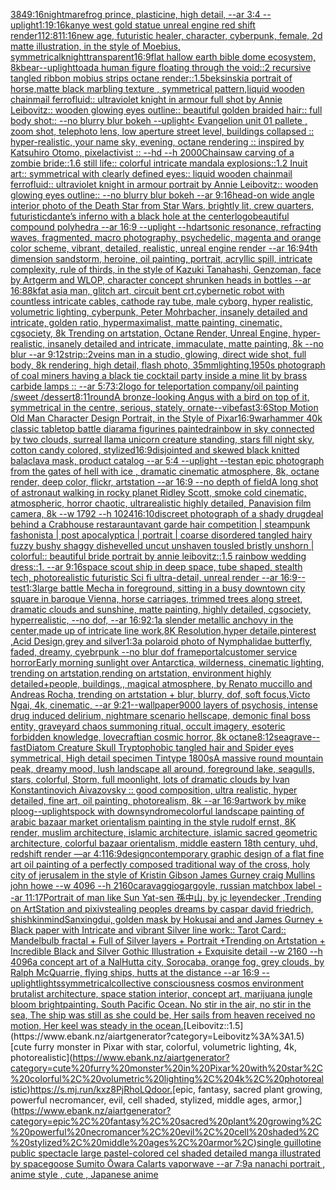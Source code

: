 [384](https://www.ebank.nz/aiartgenerator?category=384)[9:16](https://www.ebank.nz/aiartgenerator?category=9%3A16)[nightmare](https://www.ebank.nz/aiartgenerator?category=nightmare)[frog prince, plasticine, high detail, --ar 3:4 --uplight](https://www.ebank.nz/aiartgenerator?category=frog%20prince%2C%20plasticine%2C%20high%20detail%2C%20--ar%203%3A4%20--uplight)[1:1](https://www.ebank.nz/aiartgenerator?category=1%3A1)[9:16](https://www.ebank.nz/aiartgenerator?category=9%3A16)[kanye west gold statue unreal engine red shift render](https://www.ebank.nz/aiartgenerator?category=kanye%20west%20gold%20statue%20unreal%20engine%20red%20shift%20render)[1](https://www.ebank.nz/aiartgenerator?category=1)[12:8](https://www.ebank.nz/aiartgenerator?category=12%3A8)[11:16](https://www.ebank.nz/aiartgenerator?category=11%3A16)[new age, futuristic healer, character, cyberpunk, female, 2d matte illustration, in the style of Moebius, symmetrical](https://www.ebank.nz/aiartgenerator?category=new%20age%2C%20futuristic%20healer%2C%20character%2C%20cyberpunk%2C%20female%2C%202d%20matte%20illustration%2C%20in%20the%20style%20of%20Moebius%2C%20symmetrical)[knight](https://www.ebank.nz/aiartgenerator?category=knight)[transparent](https://www.ebank.nz/aiartgenerator?category=transparent)[16:9](https://www.ebank.nz/aiartgenerator?category=16%3A9)[flat hallow earth bible dome ecosystem, 8k](https://www.ebank.nz/aiartgenerator?category=flat%20hallow%20earth%20bible%20dome%20ecosystem%2C%208k)[bear](https://www.ebank.nz/aiartgenerator?category=bear)[--uplight](https://www.ebank.nz/aiartgenerator?category=--uplight)[toad](https://www.ebank.nz/aiartgenerator?category=toad)[a human figure floating through the void::2 recursive tangled ribbon mobius strips octane render::1.5](https://www.ebank.nz/aiartgenerator?category=a%20human%20figure%20floating%20through%20the%20void%3A%3A2%20recursive%20tangled%20ribbon%20mobius%20strips%20octane%20render%3A%3A1.5)[beksinski](https://www.ebank.nz/aiartgenerator?category=beksinski)[a portrait of horse,matte  black marbling texture , symmetrical pattern,](https://www.ebank.nz/aiartgenerator?category=a%20portrait%20of%20horse%2Cmatte%20%20black%20marbling%20texture%20%2C%20symmetrical%20pattern%2C)[liquid wooden chainmail ferrofluid:: ultraviolet knight in armour full shot by Annie Leibovitz:: wooden glowing eyes outline:: beautiful golden braided hair:: full body shot:: --no blurry blur bokeh --uplight](https://www.ebank.nz/aiartgenerator?category=liquid%20wooden%20chainmail%20ferrofluid%3A%3A%20ultraviolet%20knight%20in%20armour%20full%20shot%20by%20Annie%20Leibovitz%3A%3A%20wooden%20glowing%20eyes%20outline%3A%3A%20beautiful%20golden%20braided%20hair%3A%3A%20full%20body%20shot%3A%3A%20--no%20blurry%20blur%20bokeh%20--uplight)[< Evangelion unit 01 pallete , zoom shot, telephoto lens, low aperture street level, buildings collapsed :: hyper-realistic, your name sky, evening, octane rendering :: inspired by Katsuhiro Otomo, pixelactivist :: --hd --h 2000](https://www.ebank.nz/aiartgenerator?category=%3C%20Evangelion%20unit%2001%20pallete%20%2C%20zoom%20shot%2C%20telephoto%20lens%2C%20low%20aperture%20street%20level%2C%20buildings%20collapsed%20%3A%3A%20hyper-realistic%2C%20your%20name%20sky%2C%20evening%2C%20octane%20rendering%20%3A%3A%20inspired%20by%20Katsuhiro%20Otomo%2C%20pixelactivist%20%3A%3A%20--hd%20--h%202000)[Chainsaw carving of a zombie bride::1.6 still life:: colorful intricate mandala explosions::1.2 Inuit art:: symmetrical with clearly defined eyes:: liquid wooden chainmail ferrofluid:: ultraviolet knight in armour portrait by Annie Leibovitz:: wooden glowing eyes outline:: --no blurry blur bokeh --ar 9:16](https://www.ebank.nz/aiartgenerator?category=Chainsaw%20carving%20of%20a%20zombie%20bride%3A%3A1.6%20still%20life%3A%3A%20colorful%20intricate%20mandala%20explosions%3A%3A1.2%20Inuit%20art%3A%3A%20symmetrical%20with%20clearly%20defined%20eyes%3A%3A%20liquid%20wooden%20chainmail%20ferrofluid%3A%3A%20ultraviolet%20knight%20in%20armour%20portrait%20by%20Annie%20Leibovitz%3A%3A%20wooden%20glowing%20eyes%20outline%3A%3A%20--no%20blurry%20blur%20bokeh%20--ar%209%3A16)[](https://www.ebank.nz/aiartgenerator?category=)[head-on wide angle interior photo of the Death Star from Star Wars, brightly lit, crew quarters, futuristic](https://www.ebank.nz/aiartgenerator?category=head-on%20wide%20angle%20interior%20photo%20of%20the%20Death%20Star%20from%20Star%20Wars%2C%20brightly%20lit%2C%20crew%20quarters%2C%20futuristic)[dante’s inferno with a black hole at the center](https://www.ebank.nz/aiartgenerator?category=dante%E2%80%99s%20inferno%20with%20a%20black%20hole%20at%20the%20center)[logo](https://www.ebank.nz/aiartgenerator?category=logo)[beautiful compound polyhedra --ar 16:9 --uplight --hd](https://www.ebank.nz/aiartgenerator?category=beautiful%20compound%20polyhedra%20--ar%2016%3A9%20--uplight%20--hd)[art](https://www.ebank.nz/aiartgenerator?category=art)[sonic resonance, refracting waves, fragmented, macro photography, psychedelic, magenta and orange color scheme, vibrant, detailed, realistic, unreal engine render --ar 16:9](https://www.ebank.nz/aiartgenerator?category=sonic%20resonance%2C%20refracting%20waves%2C%20fragmented%2C%20macro%20photography%2C%20psychedelic%2C%20magenta%20and%20orange%20color%20scheme%2C%20vibrant%2C%20detailed%2C%20realistic%2C%20unreal%20engine%20render%20--ar%2016%3A9)[4th dimension sandstorm, heroine, oil painting, portrait, acryllic spill, intricate complexity, rule of thirds, in the style of Kazuki Tanahashi, Genzoman, face by Artgerm and WLOP, character concept shrunken heads in bottles --ar 16:8](https://www.ebank.nz/aiartgenerator?category=4th%20dimension%20sandstorm%2C%20heroine%2C%20oil%20painting%2C%20portrait%2C%20acryllic%20spill%2C%20intricate%20complexity%2C%20rule%20of%20thirds%2C%20in%20the%20style%20of%20Kazuki%20Tanahashi%2C%20Genzoman%2C%20face%20by%20Artgerm%20and%20WLOP%2C%20character%20concept%20shrunken%20heads%20in%20bottles%20--ar%2016%3A8)[8k](https://www.ebank.nz/aiartgenerator?category=8k)[fat asia man, glitch art, circuit bent crt,cybernetic robot with countless intricate cables,  cathode ray tube, male cyborg, hyper realistic, volumetric lighting, cyberpunk, Peter Mohrbacher, insanely detailed and intricate, golden ratio, hypermaximalist, matte painting, cinematic, cgsociety, 8k Trending on artstation, Octane Render, Unreal Engine, hyper-realistic, insanely detailed and intricate, immaculate, matte painting, 8k --no blur --ar 9:12](https://www.ebank.nz/aiartgenerator?category=fat%20asia%20man%2C%20glitch%20art%2C%20circuit%20bent%20crt%2Ccybernetic%20robot%20with%20countless%20intricate%20cables%2C%20%20cathode%20ray%20tube%2C%20male%20cyborg%2C%20hyper%20realistic%2C%20volumetric%20lighting%2C%20cyberpunk%2C%20Peter%20Mohrbacher%2C%20insanely%20detailed%20and%20intricate%2C%20golden%20ratio%2C%20hypermaximalist%2C%20matte%20painting%2C%20cinematic%2C%20cgsociety%2C%208k%20Trending%20on%20artstation%2C%20Octane%20Render%2C%20Unreal%20Engine%2C%20hyper-realistic%2C%20insanely%20detailed%20and%20intricate%2C%20immaculate%2C%20matte%20painting%2C%208k%20--no%20blur%20--ar%209%3A12)[strip::2](https://www.ebank.nz/aiartgenerator?category=strip%3A%3A2)[veins man in a studio, glowing, direct wide shot, full body, 8k rendering, high detail, flash photo, 35mm](https://www.ebank.nz/aiartgenerator?category=veins%20man%20in%20a%20studio%2C%20glowing%2C%20direct%20wide%20shot%2C%20full%20body%2C%208k%20rendering%2C%20high%20detail%2C%20flash%20photo%2C%2035mm)[lighting,](https://www.ebank.nz/aiartgenerator?category=lighting%2C)[1950s photograph of coal miners having a black tie cocktail party inside a mine lit by brass carbide lamps :: --ar 5:7](https://www.ebank.nz/aiartgenerator?category=1950s%20photograph%20of%20coal%20miners%20having%20a%20black%20tie%20cocktail%20party%20inside%20a%20mine%20lit%20by%20brass%20carbide%20lamps%20%3A%3A%20--ar%205%3A7)[3:2](https://www.ebank.nz/aiartgenerator?category=3%3A2)[logo for teleportation company](https://www.ebank.nz/aiartgenerator?category=logo%20for%20teleportation%20company)[/oil painting /sweet /dessert](https://www.ebank.nz/aiartgenerator?category=/oil%20painting%20/sweet%20/dessert)[8:11](https://www.ebank.nz/aiartgenerator?category=8%3A11)[round](https://www.ebank.nz/aiartgenerator?category=round)[A bronze-looking Angus with a bird on top of it, symmetrical in the centre, serious, stately, ornate](https://www.ebank.nz/aiartgenerator?category=A%20bronze-looking%20Angus%20with%20a%20bird%20on%20top%20of%20it%2C%20symmetrical%20in%20the%20centre%2C%20serious%2C%20stately%2C%20ornate)[--vibefast](https://www.ebank.nz/aiartgenerator?category=--vibefast)[3:6](https://www.ebank.nz/aiartgenerator?category=3%3A6)[Stop Motion Old Man Character Design Portrait, in the Style of Pixar](https://www.ebank.nz/aiartgenerator?category=Stop%20Motion%20Old%20Man%20Character%20Design%20Portrait%2C%20in%20the%20Style%20of%20Pixar)[16:9](https://www.ebank.nz/aiartgenerator?category=16%3A9)[warhammer 40k classic tabletop battle diarama figurines painted](https://www.ebank.nz/aiartgenerator?category=warhammer%2040k%20classic%20tabletop%20battle%20diarama%20figurines%20painted)[rainbow in sky connected by two clouds, surreal llama unicorn creature standing, stars fill night sky, cotton candy colored, stylized](https://www.ebank.nz/aiartgenerator?category=rainbow%20in%20sky%20connected%20by%20two%20clouds%2C%20surreal%20llama%20unicorn%20creature%20standing%2C%20stars%20fill%20night%20sky%2C%20cotton%20candy%20colored%2C%20stylized)[16:9](https://www.ebank.nz/aiartgenerator?category=16%3A9)[disjointed and skewed black knitted balaclava mask, product catalog --ar 5:4 --uplight --test](https://www.ebank.nz/aiartgenerator?category=disjointed%20and%20skewed%20black%20knitted%20balaclava%20mask%2C%20product%20catalog%20--ar%205%3A4%20--uplight%20--test)[an epic photograph from the gates of hell with ice , dramatic cinematic atmosphere, 8k, octane render, deep color, flickr, artstation --ar 16:9 --no depth of field](https://www.ebank.nz/aiartgenerator?category=an%20epic%20photograph%20from%20the%20gates%20of%20hell%20with%20ice%20%2C%20dramatic%20cinematic%20atmosphere%2C%208k%2C%20octane%20render%2C%20deep%20color%2C%20flickr%2C%20artstation%20--ar%2016%3A9%20--no%20depth%20of%20field)[A long shot of astronaut walking in rocky planet Ridley Scott, smoke cold cinematic, atmospheric, horror chaotic, ultrarealistic highly detailed, Panavision film camera, 8k --w 1792 --h 1024](https://www.ebank.nz/aiartgenerator?category=A%20long%20shot%20of%20astronaut%20walking%20in%20rocky%20planet%20Ridley%20Scott%2C%20smoke%20cold%20cinematic%2C%20atmospheric%2C%20horror%20chaotic%2C%20ultrarealistic%20highly%20detailed%2C%20Panavision%20film%20camera%2C%208k%20--w%201792%20--h%201024)[16:10](https://www.ebank.nz/aiartgenerator?category=16%3A10)[discreet photograph of a shady drugdeal behind a Crabhouse restaraunt](https://www.ebank.nz/aiartgenerator?category=discreet%20photograph%20of%20a%20shady%20drugdeal%20behind%20a%20Crabhouse%20restaraunt)[avant garde hair competition | steampunk fashonista | post apocalyptica | portrait | coarse disordered tangled hairy fuzzy bushy shaggy dishevelled uncut unshaven tousled bristly unshorn | colorful:: beautiful bride portrait by annie leibovitz::1.5 rainbow wedding dress::1. --ar 9:16](https://www.ebank.nz/aiartgenerator?category=avant%20garde%20hair%20competition%20%7C%20steampunk%20fashonista%20%7C%20post%20apocalyptica%20%7C%20portrait%20%7C%20coarse%20disordered%20tangled%20hairy%20fuzzy%20bushy%20shaggy%20dishevelled%20uncut%20unshaven%20tousled%20bristly%20unshorn%20%7C%20colorful%3A%3A%20beautiful%20bride%20portrait%20by%20annie%20leibovitz%3A%3A1.5%20rainbow%20wedding%20dress%3A%3A1.%20--ar%209%3A16)[space scout ship in deep space, tube shaped, stealth tech, photorealistic futuristic Sci fi ultra-detail, unreal render --ar 16:9](https://www.ebank.nz/aiartgenerator?category=space%20scout%20ship%20in%20deep%20space%2C%20tube%20shaped%2C%20stealth%20tech%2C%20photorealistic%20futuristic%20Sci%20fi%20ultra-detail%2C%20unreal%20render%20--ar%2016%3A9)[--test](https://www.ebank.nz/aiartgenerator?category=--test)[1:3](https://www.ebank.nz/aiartgenerator?category=1%3A3)[large battle Mecha in foreground, sitting in a busy downtown city square in baroque Vienna, horse carriages, trimmed trees along street, dramatic clouds and sunshine, matte painting, highly detailed, cgsociety, hyperrealistic, --no dof, --ar 16:9](https://www.ebank.nz/aiartgenerator?category=large%20battle%20Mecha%20in%20foreground%2C%20sitting%20in%20a%20busy%20downtown%20city%20square%20in%20baroque%20Vienna%2C%20horse%20carriages%2C%20trimmed%20trees%20along%20street%2C%20dramatic%20clouds%20and%20sunshine%2C%20matte%20painting%2C%20highly%20detailed%2C%20cgsociety%2C%20hyperrealistic%2C%20--no%20dof%2C%20--ar%2016%3A9)[2:1](https://www.ebank.nz/aiartgenerator?category=2%3A1)[a slender metallic anchovy in the center,made up of intricate line work,8K Resolution,hyper detaile,pinterest ,Acid Design,grey and silver](https://www.ebank.nz/aiartgenerator?category=a%20slender%20metallic%20anchovy%20in%20the%20center%2Cmade%20up%20of%20intricate%20line%20work%2C8K%20Resolution%2Chyper%20detaile%2Cpinterest%20%2CAcid%20Design%2Cgrey%20and%20silver)[1:3](https://www.ebank.nz/aiartgenerator?category=1%3A3)[a polaroid photo of Nymphalidae butterfly, faded, dreamy, cyebrpunk --no blur dof frame](https://www.ebank.nz/aiartgenerator?category=a%20polaroid%20photo%20of%20Nymphalidae%20butterfly%2C%20faded%2C%20dreamy%2C%20cyebrpunk%20--no%20blur%20dof%20frame)[portal](https://www.ebank.nz/aiartgenerator?category=portal)[customer service horror](https://www.ebank.nz/aiartgenerator?category=customer%20service%20horror)[Early morning sunlight over Antarctica, wilderness, cinematic lighting, trending on artstation,rending on artstation, environment highly detailed+people, buildings,, magical atmosphere, by Renato muccillo and Andreas Rocha, trending on artstation + blur, blurry, dof, soft focus,Victo Ngai, 4k, cinematic, --ar 9:21](https://www.ebank.nz/aiartgenerator?category=Early%20morning%20sunlight%20over%20Antarctica%2C%20wilderness%2C%20cinematic%20lighting%2C%20trending%20on%20artstation%2Crending%20on%20artstation%2C%20environment%20highly%20detailed%2Bpeople%2C%20buildings%2C%2C%20magical%20atmosphere%2C%20by%20Renato%20muccillo%20and%20Andreas%20Rocha%2C%20trending%20on%20artstation%20%2B%20blur%2C%20blurry%2C%20dof%2C%20soft%20focus%2CVicto%20Ngai%2C%204k%2C%20cinematic%2C%20--ar%209%3A21)[--wallpaper](https://www.ebank.nz/aiartgenerator?category=--wallpaper)[9000 layers of psychosis, intense drug induced delirium, nightmare scenario hellscape, demonic final boss entity, graveyard chaos summoning ritual, occult imagery, esoteric forbidden knowledge, lovecraftian cosmic horror, 8k octane](https://www.ebank.nz/aiartgenerator?category=9000%20layers%20of%20psychosis%2C%20intense%20drug%20induced%20delirium%2C%20nightmare%20scenario%20hellscape%2C%20demonic%20final%20boss%20entity%2C%20graveyard%20chaos%20summoning%20ritual%2C%20occult%20imagery%2C%20esoteric%20forbidden%20knowledge%2C%20lovecraftian%20cosmic%20horror%2C%208k%20octane)[8:12](https://www.ebank.nz/aiartgenerator?category=8%3A12)[seagrave](https://www.ebank.nz/aiartgenerator?category=seagrave)[--fast](https://www.ebank.nz/aiartgenerator?category=--fast)[Diatom Creature Skull Tryptophobic tangled hair and Spider eyes symmetrical, High detail specimen Tintype 1800s](https://www.ebank.nz/aiartgenerator?category=Diatom%20Creature%20Skull%20Tryptophobic%20tangled%20hair%20and%20Spider%20eyes%20symmetrical%2C%20High%20detail%20specimen%20Tintype%201800s)[A massive round mountain peak, dreamy mood, lush landscape all around, foreground lake, seagulls, stars, colorful, Storm, full moonlight, lots of dramatic clouds by Ivan Konstantinovich Aivazovsky :: good composition, ultra realistic, hyper detailed, fine art, oil painting, photorealism, 8k --ar 16:9](https://www.ebank.nz/aiartgenerator?category=A%20massive%20round%20mountain%20peak%2C%20dreamy%20mood%2C%20lush%20landscape%20all%20around%2C%20foreground%20lake%2C%20seagulls%2C%20stars%2C%20colorful%2C%20Storm%2C%20full%20moonlight%2C%20lots%20of%20dramatic%20clouds%20by%20Ivan%20Konstantinovich%20Aivazovsky%20%3A%3A%20good%20composition%2C%20ultra%20realistic%2C%20hyper%20detailed%2C%20fine%20art%2C%20oil%20painting%2C%20photorealism%2C%208k%20--ar%2016%3A9)[artwork by mike ploog](https://www.ebank.nz/aiartgenerator?category=artwork%20by%20mike%20ploog)[--uplight](https://www.ebank.nz/aiartgenerator?category=--uplight)[spock with downsyndrome](https://www.ebank.nz/aiartgenerator?category=spock%20with%20downsyndrome)[colorful landscape painting of arabic bazaar market orientalism painting in the style  rudolf ernst, 8K render, muslim architecture, islamic architecture, islamic sacred geometric architecture, colorful bazaar orientalism, middle eastern 18th century, uhd, redshift render —ar 4:1](https://www.ebank.nz/aiartgenerator?category=colorful%20landscape%20painting%20of%20arabic%20bazaar%20market%20orientalism%20painting%20in%20the%20style%20%20rudolf%20ernst%2C%208K%20render%2C%20muslim%20architecture%2C%20islamic%20architecture%2C%20islamic%20sacred%20geometric%20architecture%2C%20colorful%20bazaar%20orientalism%2C%20middle%20eastern%2018th%20century%2C%20uhd%2C%20redshift%20render%20%E2%80%94ar%204%3A1)[16:9](https://www.ebank.nz/aiartgenerator?category=16%3A9)[design](https://www.ebank.nz/aiartgenerator?category=design)[contemporary graphic design of a flat fine art oil painting of a perfectly composed traditional way of the cross,  holy city of jerusalem in the style of Kristin Gibson James Gurney craig Mullins john howe --w 4096 --h 2160](https://www.ebank.nz/aiartgenerator?category=contemporary%20graphic%20design%20of%20a%20flat%20fine%20art%20oil%20painting%20of%20a%20perfectly%20composed%20traditional%20way%20of%20the%20cross%2C%20%20holy%20city%20of%20jerusalem%20in%20the%20style%20of%20Kristin%20Gibson%20James%20Gurney%20craig%20Mullins%20john%20howe%20--w%204096%20--h%202160)[caravaggio](https://www.ebank.nz/aiartgenerator?category=caravaggio)[gargoyle, russian matchbox label --ar 11:17](https://www.ebank.nz/aiartgenerator?category=gargoyle%2C%20russian%20matchbox%20label%20--ar%2011%3A17)[Portrait of man like Sun Yat-sen 孫中山, by jc leyendecker ,Trending on ArtStation and pixiv](https://www.ebank.nz/aiartgenerator?category=Portrait%20of%20man%20like%20Sun%20Yat-sen%20%E5%AD%AB%E4%B8%AD%E5%B1%B1%2C%20by%20jc%20leyendecker%20%2CTrending%20on%20ArtStation%20and%20pixiv)[stealing peoples dreams by caspar david friedrich, shishkin](https://www.ebank.nz/aiartgenerator?category=stealing%20peoples%20dreams%20by%20caspar%20david%20friedrich%2C%20shishkin)[mind](https://www.ebank.nz/aiartgenerator?category=mind)[Sanxingdui, golden mask by Hokusai and and James Gurney + Black paper with Intricate and vibrant Silver line work:: Tarot Card:: Mandelbulb fractal + Full of Silver layers + Portrait +Trending on Artstation + Incredible Black and Silver Gothic Illustration + Exquisite detail --w 2160  --h 4096](https://www.ebank.nz/aiartgenerator?category=Sanxingdui%2C%20golden%20mask%20by%20Hokusai%20and%20and%20James%20Gurney%20%2B%20Black%20paper%20with%20Intricate%20and%20vibrant%20Silver%20line%20work%3A%3A%20Tarot%20Card%3A%3A%20Mandelbulb%20fractal%20%2B%20Full%20of%20Silver%20layers%20%2B%20Portrait%20%2BTrending%20on%20Artstation%20%2B%20Incredible%20Black%20and%20Silver%20Gothic%20Illustration%20%2B%20Exquisite%20detail%20--w%202160%20%20--h%204096)[a concept art of a NalHutta city, Sorocaba, orange fog, grey clouds, by Ralph McQuarrie, flying ships, hutts at the distance --ar 16:9 --uplight](https://www.ebank.nz/aiartgenerator?category=a%20concept%20art%20of%20a%20NalHutta%20city%2C%20Sorocaba%2C%20orange%20fog%2C%20grey%20clouds%2C%20by%20Ralph%20McQuarrie%2C%20flying%20ships%2C%20hutts%20at%20the%20distance%20--ar%2016%3A9%20--uplight)[lights](https://www.ebank.nz/aiartgenerator?category=lights)[symmetrical](https://www.ebank.nz/aiartgenerator?category=symmetrical)[collective consciousness cosmos environment brutalist architecture, space station interior, concept art, marijuana jungle bloom bright](https://www.ebank.nz/aiartgenerator?category=collective%20consciousness%20cosmos%20environment%20brutalist%20architecture%2C%20space%20station%20interior%2C%20concept%20art%2C%20marijuana%20jungle%20bloom%20bright)[painting. South Pacific Ocean. No stir in the air, no stir in the sea, The ship was still as she could be, Her sails from heaven received no motion, Her keel was steady in the ocean.](https://www.ebank.nz/aiartgenerator?category=painting.%20South%20Pacific%20Ocean.%20No%20stir%20in%20the%20air%2C%20no%20stir%20in%20the%20sea%2C%20The%20ship%20was%20still%20as%20she%20could%20be%2C%20Her%20sails%20from%20heaven%20received%20no%20motion%2C%20Her%20keel%20was%20steady%20in%20the%20ocean.)[Leibovitz::1.5](https://www.ebank.nz/aiartgenerator?category=Leibovitz%3A%3A1.5)[cute furry monster in Pixar with star, colorful, volumetric lighting, 4k, photorealistic](https://www.ebank.nz/aiartgenerator?category=cute%20furry%20monster%20in%20Pixar%20with%20star%2C%20colorful%2C%20volumetric%20lighting%2C%204k%2C%20photorealistic)[<https://s.mj.run/kxz8PjRhoLQ>](https://www.ebank.nz/aiartgenerator?category=%3Chttps%3A//s.mj.run/kxz8PjRhoLQ%3E)[door.](https://www.ebank.nz/aiartgenerator?category=door.)[epic, fantasy, sacred plant growing, powerful necromancer, evil, cell shaded, stylized, middle ages, armor,](https://www.ebank.nz/aiartgenerator?category=epic%2C%20fantasy%2C%20sacred%20plant%20growing%2C%20powerful%20necromancer%2C%20evil%2C%20cell%20shaded%2C%20stylized%2C%20middle%20ages%2C%20armor%2C)[single guillotine public spectacle large pastel-colored cel shaded detailed manga illustrated by spacegoose Sumito Ōwara Calarts vaporwave --ar 7:9](https://www.ebank.nz/aiartgenerator?category=single%20guillotine%20public%20spectacle%20large%20pastel-colored%20cel%20shaded%20detailed%20manga%20illustrated%20by%20spacegoose%20Sumito%20%C5%8Cwara%20Calarts%20vaporwave%20--ar%207%3A9)[a nanachi portrait , anime style , cute , Japanese anime](https://www.ebank.nz/aiartgenerator?category=a%20nanachi%20portrait%20%2C%20anime%20style%20%2C%20cute%20%2C%20Japanese%20anime)